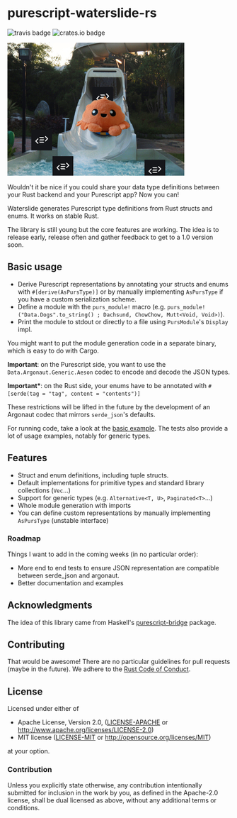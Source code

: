 # purescript-waterslide-rs
![travis badge](https://travis-ci.org/tomhoule/purescript-waterslide-rs.svg?branch=master)
![crates.io badge](https://img.shields.io/crates/v/purescript_waterslide.svg)

![logo](purescript_waterslide.jpg)

Wouldn't it be nice if you could share your data type definitions between your
Rust backend and your Purescript app? Now you can!

Waterslide generates Purescript type definitions from Rust structs and enums.
It works on stable Rust.

The library is still young but the core features are working. The idea is to
release early, release often and gather feedback to get to a 1.0 version soon.

## Basic usage

- Derive Purescript representations by annotating your structs and enums with
  `#[derive(AsPursType)]` or by manually implementing `AsPursType` if you have
  a custom serialization scheme.
- Define a module with the `purs_module!` macro (e.g.
  `purs_module!("Data.Dogs".to_string() ; Dachsund, ChowChow, Mutt<Void, Void>)`).
- Print the module to stdout or directly to a file using `PursModule`'s
  `Display` impl.

You might want to put the module generation code in a separate binary, which is easy to do with Cargo.

**Important**: on the Purescript side, you want to use the
`Data.Argonaut.Generic.Aeson` codec to encode and decode the JSON types.

**Important\***: on the Rust side, your enums have to be annotated with
`#[serde(tag = "tag", content = "contents")]`

These restrictions will be lifted in the future by the development of an
Argonaut codec that mirrors `serde_json`'s defaults.

For running code, take a look at the [basic example](examples/basic). The tests
also provide a lot of usage examples, notably for generic types.

## Features

- Struct and enum definitions, including tuple structs.
- Default implementations for primitive types and standard library collections (`Vec`...)
- Support for generic types (e.g. `Alternative<T, U>`, `Paginated<T>`...)
- Whole module generation with imports
- You can define custom representations by manually implementing `AsPursType` (unstable interface)

### Roadmap

Things I want to add in the coming weeks (in no particular order):

- More end to end tests to ensure JSON representation are compatible between
  serde_json and argonaut.
- Better documentation and examples

## Acknowledgments

The idea of this library came from Haskell's
[purescript-bridge](https://github.com/eskimor/purescript-bridge) package.

## Contributing

That would be awesome! There are no particular guidelines for pull requests
(maybe in the future). We adhere to the [Rust Code of
Conduct](https://www.rust-lang.org/en-US/conduct.html).

## License

Licensed under either of

* Apache License, Version 2.0, ([LICENSE-APACHE](LICENSE-APACHE) or
        http://www.apache.org/licenses/LICENSE-2.0)
* MIT license ([LICENSE-MIT](LICENSE-MIT) or
        http://opensource.org/licenses/MIT)

at your option.

### Contribution

Unless you explicitly state otherwise, any contribution intentionally submitted
for inclusion in the work by you, as defined in the Apache-2.0 license, shall be
dual licensed as above, without any additional terms or conditions.

